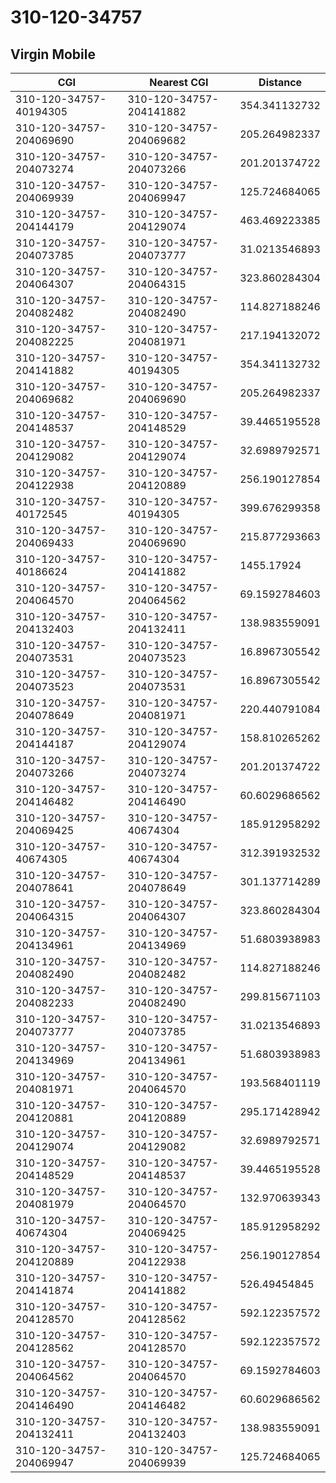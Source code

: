 # 310-120-34757
## Virgin Mobile


| CGI | Nearest CGI | Distance |
|-----|-------------|----------|
| 310-120-34757-40194305 | 310-120-34757-204141882 | 354.341132732 |
| 310-120-34757-204069690 | 310-120-34757-204069682 | 205.264982337 |
| 310-120-34757-204073274 | 310-120-34757-204073266 | 201.201374722 |
| 310-120-34757-204069939 | 310-120-34757-204069947 | 125.724684065 |
| 310-120-34757-204144179 | 310-120-34757-204129074 | 463.469223385 |
| 310-120-34757-204073785 | 310-120-34757-204073777 | 31.0213546893 |
| 310-120-34757-204064307 | 310-120-34757-204064315 | 323.860284304 |
| 310-120-34757-204082482 | 310-120-34757-204082490 | 114.827188246 |
| 310-120-34757-204082225 | 310-120-34757-204081971 | 217.194132072 |
| 310-120-34757-204141882 | 310-120-34757-40194305 | 354.341132732 |
| 310-120-34757-204069682 | 310-120-34757-204069690 | 205.264982337 |
| 310-120-34757-204148537 | 310-120-34757-204148529 | 39.4465195528 |
| 310-120-34757-204129082 | 310-120-34757-204129074 | 32.6989792571 |
| 310-120-34757-204122938 | 310-120-34757-204120889 | 256.190127854 |
| 310-120-34757-40172545 | 310-120-34757-40194305 | 399.676299358 |
| 310-120-34757-204069433 | 310-120-34757-204069690 | 215.877293663 |
| 310-120-34757-40186624 | 310-120-34757-204141882 | 1455.17924 |
| 310-120-34757-204064570 | 310-120-34757-204064562 | 69.1592784603 |
| 310-120-34757-204132403 | 310-120-34757-204132411 | 138.983559091 |
| 310-120-34757-204073531 | 310-120-34757-204073523 | 16.8967305542 |
| 310-120-34757-204073523 | 310-120-34757-204073531 | 16.8967305542 |
| 310-120-34757-204078649 | 310-120-34757-204081971 | 220.440791084 |
| 310-120-34757-204144187 | 310-120-34757-204129074 | 158.810265262 |
| 310-120-34757-204073266 | 310-120-34757-204073274 | 201.201374722 |
| 310-120-34757-204146482 | 310-120-34757-204146490 | 60.6029686562 |
| 310-120-34757-204069425 | 310-120-34757-40674304 | 185.912958292 |
| 310-120-34757-40674305 | 310-120-34757-40674304 | 312.391932532 |
| 310-120-34757-204078641 | 310-120-34757-204078649 | 301.137714289 |
| 310-120-34757-204064315 | 310-120-34757-204064307 | 323.860284304 |
| 310-120-34757-204134961 | 310-120-34757-204134969 | 51.6803938983 |
| 310-120-34757-204082490 | 310-120-34757-204082482 | 114.827188246 |
| 310-120-34757-204082233 | 310-120-34757-204082490 | 299.815671103 |
| 310-120-34757-204073777 | 310-120-34757-204073785 | 31.0213546893 |
| 310-120-34757-204134969 | 310-120-34757-204134961 | 51.6803938983 |
| 310-120-34757-204081971 | 310-120-34757-204064570 | 193.568401119 |
| 310-120-34757-204120881 | 310-120-34757-204120889 | 295.171428942 |
| 310-120-34757-204129074 | 310-120-34757-204129082 | 32.6989792571 |
| 310-120-34757-204148529 | 310-120-34757-204148537 | 39.4465195528 |
| 310-120-34757-204081979 | 310-120-34757-204064570 | 132.970639343 |
| 310-120-34757-40674304 | 310-120-34757-204069425 | 185.912958292 |
| 310-120-34757-204120889 | 310-120-34757-204122938 | 256.190127854 |
| 310-120-34757-204141874 | 310-120-34757-204141882 | 526.49454845 |
| 310-120-34757-204128570 | 310-120-34757-204128562 | 592.122357572 |
| 310-120-34757-204128562 | 310-120-34757-204128570 | 592.122357572 |
| 310-120-34757-204064562 | 310-120-34757-204064570 | 69.1592784603 |
| 310-120-34757-204146490 | 310-120-34757-204146482 | 60.6029686562 |
| 310-120-34757-204132411 | 310-120-34757-204132403 | 138.983559091 |
| 310-120-34757-204069947 | 310-120-34757-204069939 | 125.724684065 |
